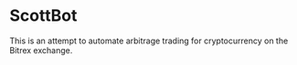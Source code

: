 # ScottBot
This is an attempt to automate arbitrage trading for cryptocurrency on the Bitrex exchange.
